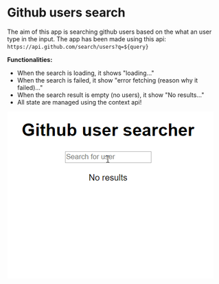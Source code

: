 # Github users search

The aim of this app is searching github users based on the what an user type in the input. The app has been made using this api: `https://api.github.com/search/users?q=${query}`

**Functionalities:**

- When the search is loading, it shows "loading..."
- When the search is failed, it show "error fetching (reason why it failed)..."
- When the search result is empty (no users), it show "No results..."
- All state are managed using the context api!

![Homework preview](public/homework-preview.gif)
